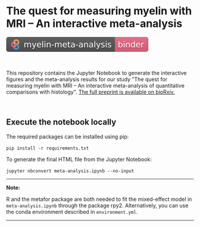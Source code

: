 The quest for measuring myelin with MRI – An interactive meta-analysis
=========================================================

[![Binder](https://github.com/zelenkastiot/binder_badges/blob/master/badges/myelin--meta--analysis-binder.svg)](https://mybinder.org/v2/gh/agahkarakuzu/myelin-meta-analysis/master?filepath=meta-analysis.ipynb)

<br>

This repository contains the Jupyter Notebook to generate the interactive figures and the meta-analysis results for our study "The quest for measuring myelin with MRI – An interactive meta-analysis of quantitative comparisons with histology".
[The full preprint is available on bioRxiv.](https://www.biorxiv.org/content/10.1101/2020.07.13.200972v2)


<br>

## Execute the notebook locally

The required packages can be installed using pip:

```
pip install -r requirements.txt
```

To generate the final HTML file from the Jupyter Notebook:


```
jupyter nbconvert meta-analysis.ipynb --no-input
```

---
**Note:**

R and the metafor package are both needed to fit the mixed-effect model in `meta-analysis.ipynb` through the package rpy2. Alternatively, you can use the conda environment described in `environment.yml`.

---

